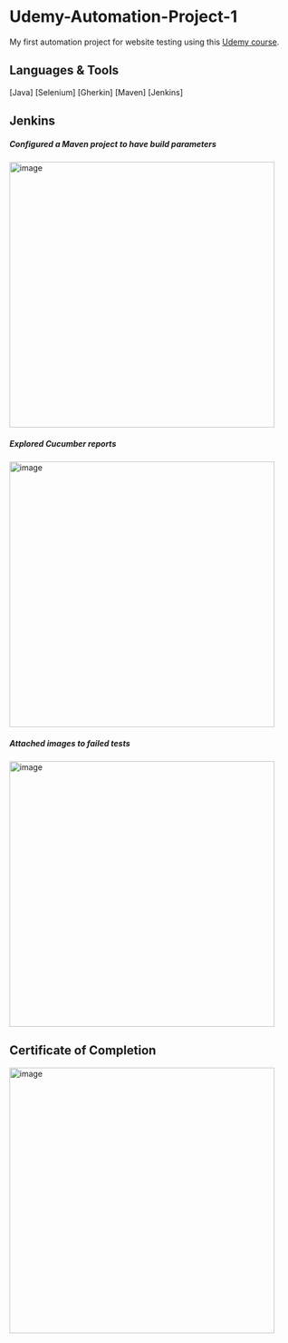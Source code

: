 # Udemy-Automation-Project-1
My first automation project for website testing using this [Udemy course](https://www.udemy.com/course/cucumber-bdd-selenium-java-complete-automation-course/).

## Languages & Tools
[Java] [Selenium] [Gherkin] [Maven] [Jenkins]

## Jenkins
##### Configured a Maven project to have build parameters
<img width="468" alt="image" src="https://user-images.githubusercontent.com/25125692/177344019-2b2c5652-d155-482d-8000-430247aef6f7.png">

##### Explored Cucumber reports 
<img width="468" alt="image" src="https://user-images.githubusercontent.com/25125692/177344221-02dd96bc-f1b6-43d5-9f3a-70abcf38ad00.png">

##### Attached images to failed tests
<img width="468" alt="image" src="https://user-images.githubusercontent.com/25125692/177344424-c4e672a5-6d38-49c2-97ea-4e3efb6a449f.png">


## Certificate of Completion
<img width="468" alt="image" src="https://user-images.githubusercontent.com/25125692/177344585-f176c224-1177-43a2-bcb0-fc1ea680f0a0.png">
